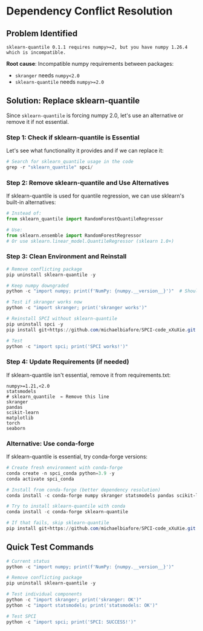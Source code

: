 # Dependency Conflict Resolution

## Problem Identified

```
sklearn-quantile 0.1.1 requires numpy>=2, but you have numpy 1.26.4 which is incompatible.
```

**Root cause**: Incompatible numpy requirements between packages:
- `skranger` needs `numpy<2.0` 
- `sklearn-quantile` needs `numpy>=2.0`

## Solution: Replace sklearn-quantile

Since `sklearn-quantile` is forcing numpy 2.0, let's use an alternative or remove it if not essential.

### Step 1: Check if sklearn-quantile is Essential

Let's see what functionality it provides and if we can replace it:

```powershell
# Search for sklearn_quantile usage in the code
grep -r "sklearn_quantile" spci/
```

### Step 2: Remove sklearn-quantile and Use Alternatives

If sklearn-quantile is used for quantile regression, we can use sklearn's built-in alternatives:

```python
# Instead of:
from sklearn_quantile import RandomForestQuantileRegressor

# Use:
from sklearn.ensemble import RandomForestRegressor
# Or use sklearn.linear_model.QuantileRegressor (sklearn 1.0+)
```

### Step 3: Clean Environment and Reinstall

```powershell
# Remove conflicting package
pip uninstall sklearn-quantile -y

# Keep numpy downgraded
python -c "import numpy; print(f'NumPy: {numpy.__version__}')"  # Should be 1.26.4

# Test if skranger works now
python -c "import skranger; print('skranger works')"

# Reinstall SPCI without sklearn-quantile
pip uninstall spci -y
pip install git+https://github.com/michaelbiafore/SPCI-code_xXuXie.git

# Test
python -c "import spci; print('SPCI works!')"
```

### Step 4: Update Requirements (if needed)

If sklearn-quantile isn't essential, remove it from requirements.txt:

```
numpy>=1.21,<2.0
statsmodels
# sklearn_quantile  ← Remove this line
skranger
pandas
scikit-learn
matplotlib
torch
seaborn
```

### Alternative: Use conda-forge

If sklearn-quantile is essential, try conda-forge versions:

```powershell
# Create fresh environment with conda-forge
conda create -n spci_conda python=3.9 -y
conda activate spci_conda

# Install from conda-forge (better dependency resolution)
conda install -c conda-forge numpy skranger statsmodels pandas scikit-learn matplotlib pytorch seaborn -y

# Try to install sklearn-quantile with conda
conda install -c conda-forge sklearn-quantile

# If that fails, skip sklearn-quantile
pip install git+https://github.com/michaelbiafore/SPCI-code_xXuXie.git
```

## Quick Test Commands

```powershell
# Current status
python -c "import numpy; print(f'NumPy: {numpy.__version__}')"

# Remove conflicting package
pip uninstall sklearn-quantile -y

# Test individual components
python -c "import skranger; print('skranger: OK')"
python -c "import statsmodels; print('statsmodels: OK')"

# Test SPCI
python -c "import spci; print('SPCI: SUCCESS!')"
```
